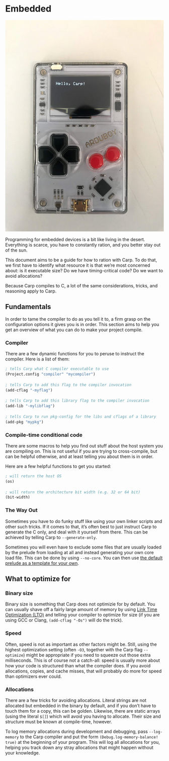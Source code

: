 # Embedded

<img src="carp_on_arduboy.jpg">

Programming for embedded devices is a bit like living in the desert. Everything
is scarce, you have to constantly ration, and you better stay out of the sun.

This document aims to be a guide for how to ration with Carp. To do that, we
first have to identify what resource it is that we’re most concerned about: is
it executable size? Do we have timing-critical code? Do we want to avoid
allocations?

Because Carp compiles to C, a lot of the same considerations, tricks, and
reasoning apply to Carp.

## Fundamentals

In order to tame the compiler to do as you tell it to, a firm grasp on the
configuration options it gives you is in order. This section aims to help you
get an overview of what you can do to make your project compile.

### Compiler

There are a few dynamic functions for you to peruse to instruct the compiler.
Here is a list of them:

```clojure
; tells Carp what C compiler executable to use
(Project.config "compiler" "mycompiler")

; tells Carp to add this flag to the compiler invocation
(add-cflag "-myflag")

; tells Carp to add this library flag to the compiler invocation
(add-lib "-mylibflag")

; tells Carp to run pkg-config for the libs and cflags of a library
(add-pkg "mypkg")
```

### Compile-time conditional code

There are some macros to help you find out stuff about the host system you are
compiling on. This is not useful if you are trying to cross-compile, but can be
helpful otherwise, and at least telling you about them is in order.

Here are a few helpful functions to get you started:

```clojure
; will return the host OS
(os)

; will return the architecture bit width (e.g. 32 or 64 bit)
(bit-width)
```

### The Way Out

Sometimes you have to do funky stuff like using your own linker scripts and
other such tricks. If it comes to that, it’s often best to just instruct Carp
to generate the C only, and deal with it yourself from there. This can be
achieved by telling Carp to `--generate-only`.

Sometimes you will even have to exclude some files that are usually loaded by
the prelude from loading at all and instead generating your own core load file.
This can be done by using `--no-core`. You can then use [the default prelude as
a template for your own](https://github.com/carp-lang/Carp/blob/master/core/Core.carp).

## What to optimize for

### Binary size

Binary size is something that Carp does not optimizie for by default. You can
usually shave off a fairly large amount of memory by using [Link Time
Optimization (LTO)](https://wiki.debian.org/LTO) and telling your compiler to
optimize for size (if you are using GCC or Clang, `(add-cflag "-Os")` will do
the trick).

### Speed

Often, speed is not as important as other factors might be. Still, using the
highest optimization setting (often `-O3`, together with the Carp flag
`--optimize`) might be appropriate if you need to squeeze out those extra
milliseconds. This is of course not a catch-all: speed is usually more about
how your code is structured than what the compiler does. If you avoid
allocations, copies, and cache misses, that will probably do more for speed
than optimizers ever could.

### Allocations

There are a few tricks for avoiding allocations. Literal strings are not
allocated but embedded in the binary by default, and if you don’t have to touch
them for a copy, this can be golden. Likewise, there are static arrays (using
the literal `$[]`) which will avoid you having to allocate. Their size and
structure must be known at compile-time, however.

To log memory allocations during development and debugging, pass `--log-memory`
to the Carp compiler and put the form `(Debug.log-memory-balance! true)` at the
beginning of your program. This will log all allocations for you, helping you
track down any stray allocations that might happen without your knowledge.

